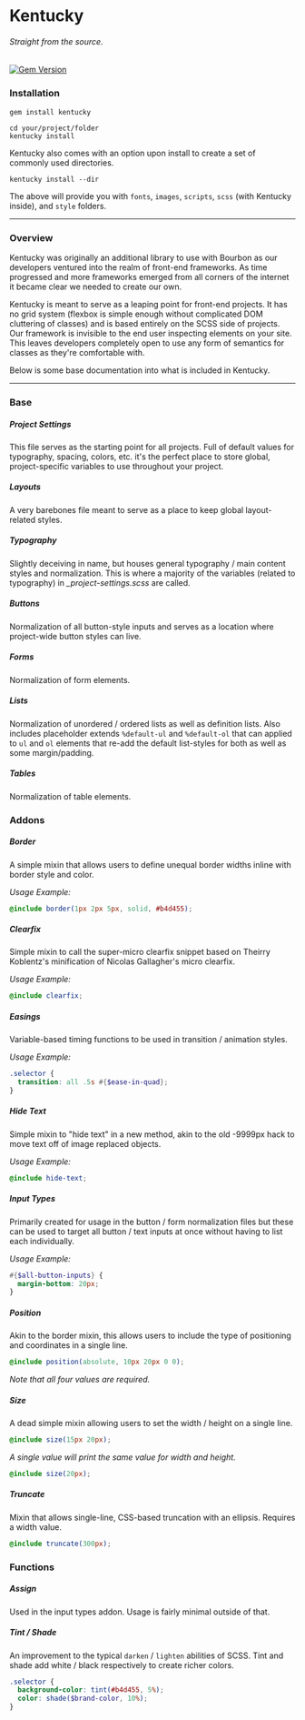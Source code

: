 # Kentucky
###### Straight from the source.

[![Gem Version](https://badge.fury.io/rb/kentucky.png)](http://badge.fury.io/rb/kentucky)

### Installation

```
gem install kentucky

cd your/project/folder
kentucky install
```

Kentucky also comes with an option upon install to create a set of commonly used directories.

```
kentucky install --dir
```

The above will provide you with `fonts`, `images`, `scripts`, `scss` (with Kentucky inside), and `style` folders.

***

### Overview

Kentucky was originally an additional library to use with Bourbon as our developers ventured into the realm of front-end frameworks. As time progressed and more frameworks emerged from all corners of the internet it became clear we needed to create our own.

Kentucky is meant to serve as a leaping point for front-end projects. It has no grid system (flexbox is simple enough without complicated DOM cluttering of classes) and is based entirely on the SCSS side of projects. Our framework is invisible to the end user inspecting elements on your site. This leaves developers completely open to use any form of semantics for classes as they're comfortable with.

Below is some base documentation into what is included in Kentucky.

***

### Base

##### Project Settings
This file serves as the starting point for all projects. Full of default values for typography, spacing, colors, etc. it's the perfect place to store global, project-specific variables to use throughout your project.

##### Layouts
A very barebones file meant to serve as a place to keep global layout-related styles.

##### Typography
Slightly deceiving in name, but houses general typography / main content styles and normalization. This is where a majority of the variables (related to typography) in *_project-settings.scss* are called. 

##### Buttons
Normalization of all button-style inputs and serves as a location where project-wide button styles can live.

##### Forms
Normalization of form elements.

##### Lists
Normalization of unordered / ordered lists as well as definition lists. Also includes placeholder extends `%default-ul` and `%default-ol` that can applied to `ul` and `ol` elements that re-add the default list-styles for both as well as some margin/padding.

##### Tables
Normalization of table elements.


### Addons

##### Border
A simple mixin that allows users to define unequal border widths inline with border style and color.

*Usage Example:*

```SCSS
@include border(1px 2px 5px, solid, #b4d455);
```

##### Clearfix
Simple mixin to call the super-micro clearfix snippet based on Theirry Koblentz's minification of Nicolas Gallagher's micro clearfix.

*Usage Example:*

```SCSS
@include clearfix;
```

##### Easings
Variable-based timing functions to be used in transition / animation styles.

*Usage Example:*

```SCSS
.selector {
  transition: all .5s #{$ease-in-quad};
}
```

##### Hide Text
Simple mixin to "hide text" in a new method, akin to the old -9999px hack to move text off of image replaced objects.

*Usage Example:*

```SCSS
@include hide-text;
```

##### Input Types
Primarily created for usage in the button / form normalization files but these can be used to target all button / text inputs at once without having to list each individually.

*Usage Example:*

```SCSS
#{$all-button-inputs} {
  margin-bottom: 20px;
}
```

##### Position
Akin to the border mixin, this allows users to include the type of positioning and coordinates in a single line.

```SCSS
@include position(absolute, 10px 20px 0 0);
```

*Note that all four values are required.*


##### Size
A dead simple mixin allowing users to set the width / height on a single line.

```SCSS
@include size(15px 20px);
```

*A single value will print the same value for width and height.*

```SCSS
@include size(20px);
```


##### Truncate
Mixin that allows single-line, CSS-based truncation with an ellipsis. Requires a width value.

```SCSS
@include truncate(300px);
```


### Functions

##### Assign
Used in the input types addon. Usage is fairly minimal outside of that.

##### Tint / Shade
An improvement to the typical `darken` / `lighten` abilities of SCSS. Tint and shade add white / black respectively to create richer colors.

```SCSS
.selector {
  background-color: tint(#b4d455, 5%);
  color: shade($brand-color, 10%);
}
```
